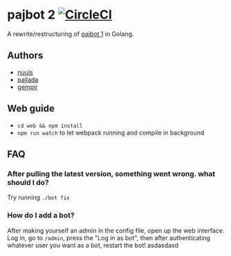 # pajbot 2 [![CircleCI](https://circleci.com/gh/pajlada/pajbot2.svg?style=svg)](https://circleci.com/gh/pajlada/pajbot2)

A rewrite/restructuring of [pajbot 1](https://github.com/pajlada/pajbot) in Golang.

## Authors
 * [nuuls](https://github.com/nuuls)
 * [pajlada](https://github.com/pajlada)
 * [gempir](https://github.com/gempir)


## Web guide
* `cd web && npm install`
* `npm run watch` to let webpack running and compile in background

## FAQ
### After pulling the latest version, something went wrong. what should I do?
Try running `./bot fix`
### How do I add a bot?
After making yourself an admin in the config file, open up the web interface. Log in, go to `/admin`, press the "Log in as bot", then after authenticating whatever user you want as a bot, restart the bot!
asdasdasd
